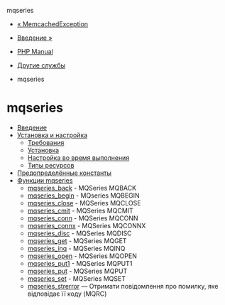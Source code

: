 mqseries

-   [« MemcachedException](class.memcachedexception.html)
    
-   [Введение »](intro.mqseries.html)
    
-   [PHP Manual](index.html)
    
-   [Другие службы](refs.remote.other.html)
    
-   mqseries
    

# mqseries

-   [Введение](intro.mqseries.html)
-   [Установка и настройка](mqseries.setup.html)
    -   [Требования](mqseries.requirements.html)
    -   [Установка](mqseries.configure.html)
    -   [Настройка во время выполнения](mqseries.ini.html)
    -   [Типы ресурсов](mqseries.resources.html)
-   [Предопределённые константы](mqseries.constants.html)
-   [Функции mqseries](ref.mqseries.html)
    -   [mqseries\_back](function.mqseries-back.html) - MQSeries MQBACK
    -   [mqseries\_begin](function.mqseries-begin.html) - MQseries MQBEGIN
    -   [mqseries\_close](function.mqseries-close.html) - MQSeries MQCLOSE
    -   [mqseries\_cmit](function.mqseries-cmit.html) - MQSeries MQCMIT
    -   [mqseries\_conn](function.mqseries-conn.html) - MQSeries MQCONN
    -   [mqseries\_connx](function.mqseries-connx.html) - MQSeries MQCONNX
    -   [mqseries\_disc](function.mqseries-disc.html) - MQSeries MQDISC
    -   [mqseries\_get](function.mqseries-get.html) - MQSeries MQGET
    -   [mqseries\_inq](function.mqseries-inq.html) - MQSeries MQINQ
    -   [mqseries\_open](function.mqseries-open.html) - MQSeries MQOPEN
    -   [mqseries\_put1](function.mqseries-put1.html) - MQSeries MQPUT1
    -   [mqseries\_put](function.mqseries-put.html) - MQSeries MQPUT
    -   [mqseries\_set](function.mqseries-set.html) - MQSeries MQSET
    -   [mqseries\_strerror](function.mqseries-strerror.html) — Отримати повідомлення про помилку, яке відповідає її коду (MQRC)